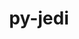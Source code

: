 ---
title: "py-jedi"
layout: cache
categories: [package, develop]
meta: {"compilers": ["apple-clang@=16.0.0", "gcc@=10.2.1", "gcc@=10.5.0", "gcc@=11.1.0", "gcc@=11.4.0", "gcc@=13.3.0", "gcc@=7.5.0", "gcc@=9.4.0", "oneapi@=2024.2.1"], "num_specs": 72, "num_specs_by_stack": {"data-vis-sdk": 5, "developer-tools": 4, "developer-tools-aarch64-linux-gnu": 4, "developer-tools-darwin": 3, "developer-tools-manylinux2014": 1, "developer-tools-x86_64_v3-linux-gnu": 4, "e4s": 12, "e4s-neoverse-v2": 11, "e4s-neoverse_v1": 4, "e4s-oneapi": 21, "e4s-power": 3, "root": 72}, "oss": ["centos7", "rhel8", "sequoia", "ubuntu18.04", "ubuntu20.04", "ubuntu22.04"], "platforms": ["darwin", "linux"], "stacks": ["data-vis-sdk", "developer-tools", "developer-tools-aarch64-linux-gnu", "developer-tools-darwin", "developer-tools-manylinux2014", "developer-tools-x86_64_v3-linux-gnu", "e4s", "e4s-neoverse-v2", "e4s-neoverse_v1", "e4s-oneapi", "e4s-power", "root"], "targets": ["aarch64", "neoverse_v1", "neoverse_v2", "ppc64le", "x86_64_v3"], "versions": ["0.18.2", "0.19.2"]}
spec_details: [{"compiler": "gcc@=11.4.0", "hash": "2bbd5vp7yoncayebdf2ygzgx3v6hoh5m", "os": "ubuntu22.04", "platform": "linux", "size": "-", "stacks": ["e4s", "root"], "target": "x86_64_v3", "variants": ["build_system=python_pip"], "versions": ["0.19.2"]}, {"compiler": "oneapi@=2024.2.1", "hash": "2c65mxburm5w2xme6oafewbqcmyveger", "os": "ubuntu22.04", "platform": "linux", "size": "-", "stacks": ["e4s-oneapi", "root"], "target": "x86_64_v3", "variants": ["build_system=python_pip"], "versions": ["0.19.2"]}, {"compiler": "oneapi@=2024.2.1", "hash": "2f42utdzacp3lrdv3llhh5n3ykax434e", "os": "ubuntu22.04", "platform": "linux", "size": "-", "stacks": ["e4s-oneapi", "root"], "target": "x86_64_v3", "variants": ["build_system=python_pip"], "versions": ["0.19.2"]}, {"compiler": "oneapi@=2024.2.1", "hash": "3zfu3g73hr6zktlslh3x5bob2ouogf3d", "os": "ubuntu22.04", "platform": "linux", "size": "-", "stacks": ["e4s-oneapi", "root"], "target": "x86_64_v3", "variants": ["build_system=python_pip"], "versions": ["0.19.2"]}, {"compiler": "gcc@=7.5.0", "hash": "477wewfhcfyuavdarvua5k2w4zlodmkj", "os": "ubuntu18.04", "platform": "linux", "size": "-", "stacks": ["developer-tools", "root"], "target": "x86_64_v3", "variants": ["build_system=python_pip"], "versions": ["0.18.2"]}, {"compiler": "gcc@=11.1.0", "hash": "4dyhwuqp4jhae6nrbkvvyqcxjeyjcbuq", "os": "ubuntu20.04", "platform": "linux", "size": "-", "stacks": ["data-vis-sdk", "root"], "target": "x86_64_v3", "variants": ["build_system=python_pip"], "versions": ["0.19.2"]}, {"compiler": "gcc@=10.5.0", "hash": "4lvrx43cymge5szinayovtdootnxepds", "os": "centos7", "platform": "linux", "size": "-", "stacks": ["developer-tools-x86_64_v3-linux-gnu", "root"], "target": "x86_64_v3", "variants": ["build_system=python_pip"], "versions": ["0.19.2"]}, {"compiler": "gcc@=11.4.0", "hash": "5lq5nccvduqez2ibkrzvevyq5tri4aog", "os": "ubuntu22.04", "platform": "linux", "size": "-", "stacks": ["e4s", "root"], "target": "x86_64_v3", "variants": ["build_system=python_pip"], "versions": ["0.19.2"]}, {"compiler": "gcc@=11.1.0", "hash": "6h4iv5remnmiqvqnjuzwfhvvmdyshlrp", "os": "ubuntu20.04", "platform": "linux", "size": "-", "stacks": ["data-vis-sdk", "root"], "target": "x86_64_v3", "variants": ["build_system=python_pip"], "versions": ["0.19.2"]}, {"compiler": "gcc@=9.4.0", "hash": "6svqtcyv2mx7rqdeaobrmlhpawjap7kb", "os": "ubuntu20.04", "platform": "linux", "size": "-", "stacks": ["e4s-power", "root"], "target": "ppc64le", "variants": ["build_system=python_pip"], "versions": ["0.19.2"]}, {"compiler": "gcc@=10.5.0", "hash": "6ygt45al2k6dgyugardo4z4zlouw466k", "os": "centos7", "platform": "linux", "size": "-", "stacks": ["developer-tools-x86_64_v3-linux-gnu", "root"], "target": "x86_64_v3", "variants": ["build_system=python_pip"], "versions": ["0.19.2"]}, {"compiler": "gcc@=9.4.0", "hash": "73ichgtfagjaxenvpsjwgxai5q7aysmy", "os": "ubuntu20.04", "platform": "linux", "size": "-", "stacks": ["e4s-power", "root"], "target": "ppc64le", "variants": ["build_system=python_pip"], "versions": ["0.19.2"]}, {"compiler": "oneapi@=2024.2.1", "hash": "7nu5xdaqlr6j46nvuv2vickwazuehgsp", "os": "ubuntu22.04", "platform": "linux", "size": "-", "stacks": ["e4s-oneapi", "root"], "target": "x86_64_v3", "variants": ["build_system=python_pip"], "versions": ["0.19.2"]}, {"compiler": "oneapi@=2024.2.1", "hash": "ao7huj52xw2es2stdwegy3xtrcvrthvy", "os": "ubuntu22.04", "platform": "linux", "size": "-", "stacks": ["e4s-oneapi", "root"], "target": "x86_64_v3", "variants": ["build_system=python_pip"], "versions": ["0.19.2"]}, {"compiler": "oneapi@=2024.2.1", "hash": "be4z543nw7if6yzprbhhixi5vxdb5xk2", "os": "ubuntu22.04", "platform": "linux", "size": "-", "stacks": ["e4s-oneapi", "root"], "target": "x86_64_v3", "variants": ["build_system=python_pip"], "versions": ["0.19.2"]}, {"compiler": "gcc@=11.4.0", "hash": "beahopuprhrbbqrss2tka27pzc5yzbgn", "os": "ubuntu22.04", "platform": "linux", "size": "-", "stacks": ["e4s", "root"], "target": "x86_64_v3", "variants": ["build_system=python_pip"], "versions": ["0.19.2"]}, {"compiler": "apple-clang@=16.0.0", "hash": "bstghhna64seffgcjrb3f5knd4gwpynq", "os": "sequoia", "platform": "darwin", "size": "-", "stacks": ["developer-tools-darwin", "root"], "target": "aarch64", "variants": ["build_system=python_pip"], "versions": ["0.19.2"]}, {"compiler": "gcc@=11.4.0", "hash": "c3csganm2ode5j4auoijy6rqnjekwbrd", "os": "ubuntu22.04", "platform": "linux", "size": "-", "stacks": ["e4s-neoverse-v2", "root"], "target": "neoverse_v2", "variants": ["build_system=python_pip"], "versions": ["0.19.2"]}, {"compiler": "oneapi@=2024.2.1", "hash": "ciymfzxzyl75e7lqgve55vc62nxkatps", "os": "ubuntu22.04", "platform": "linux", "size": "-", "stacks": ["e4s-oneapi", "root"], "target": "x86_64_v3", "variants": ["build_system=python_pip"], "versions": ["0.19.2"]}, {"compiler": "gcc@=11.4.0", "hash": "dnebrvjfllhmrkdoxu4s3m55nydgqc7f", "os": "ubuntu22.04", "platform": "linux", "size": "-", "stacks": ["e4s", "root"], "target": "x86_64_v3", "variants": ["build_system=python_pip"], "versions": ["0.19.2"]}, {"compiler": "gcc@=11.4.0", "hash": "duadom2g54db3tbe244n3oogjsngrb4w", "os": "ubuntu22.04", "platform": "linux", "size": "-", "stacks": ["e4s-neoverse-v2", "root"], "target": "neoverse_v2", "variants": ["build_system=python_pip"], "versions": ["0.19.2"]}, {"compiler": "oneapi@=2024.2.1", "hash": "es32bxncxtpa2gb2tzubi3rq76zcore2", "os": "ubuntu22.04", "platform": "linux", "size": "-", "stacks": ["e4s-oneapi", "root"], "target": "x86_64_v3", "variants": ["build_system=python_pip"], "versions": ["0.19.2"]}, {"compiler": "gcc@=7.5.0", "hash": "gd4eelzph5w6g26zazwqtk7dbay525kq", "os": "ubuntu18.04", "platform": "linux", "size": "-", "stacks": ["developer-tools", "root"], "target": "x86_64_v3", "variants": ["build_system=python_pip"], "versions": ["0.18.2"]}, {"compiler": "oneapi@=2024.2.1", "hash": "goy4gswyesl7dhvcgisk7ry7buhubkh2", "os": "ubuntu22.04", "platform": "linux", "size": "-", "stacks": ["e4s-oneapi", "root"], "target": "x86_64_v3", "variants": ["build_system=python_pip"], "versions": ["0.19.2"]}, {"compiler": "gcc@=7.5.0", "hash": "grdrs7gpkihvipwxqx67noleh664lcja", "os": "ubuntu18.04", "platform": "linux", "size": "-", "stacks": ["developer-tools", "root"], "target": "x86_64_v3", "variants": ["build_system=python_pip"], "versions": ["0.18.2"]}, {"compiler": "apple-clang@=16.0.0", "hash": "hznzz2voeuu3hc5yl7tduxhih3vxcpbn", "os": "sequoia", "platform": "darwin", "size": "-", "stacks": ["developer-tools-darwin", "root"], "target": "aarch64", "variants": ["build_system=python_pip"], "versions": ["0.19.2"]}, {"compiler": "gcc@=13.3.0", "hash": "j4yzdvcoo6chsoyxrewldqfsvmz5ejdg", "os": "rhel8", "platform": "linux", "size": "-", "stacks": ["developer-tools-aarch64-linux-gnu", "root"], "target": "aarch64", "variants": ["build_system=python_pip"], "versions": ["0.19.2"]}, {"compiler": "gcc@=11.4.0", "hash": "jpchb6o5ibykob32x7lxvldx42pc7ff5", "os": "ubuntu22.04", "platform": "linux", "size": "-", "stacks": ["e4s-neoverse-v2", "root"], "target": "neoverse_v2", "variants": ["build_system=python_pip"], "versions": ["0.19.2"]}, {"compiler": "oneapi@=2024.2.1", "hash": "kfajvd2uunjhcw56sasjeodbj22vxnbo", "os": "ubuntu22.04", "platform": "linux", "size": "-", "stacks": ["e4s-oneapi", "root"], "target": "x86_64_v3", "variants": ["build_system=python_pip"], "versions": ["0.19.2"]}, {"compiler": "gcc@=11.4.0", "hash": "kghmj266r2773sgijzptkbekbobifhnj", "os": "ubuntu22.04", "platform": "linux", "size": "-", "stacks": ["e4s-neoverse_v1", "root"], "target": "neoverse_v1", "variants": ["build_system=python_pip"], "versions": ["0.18.2"]}, {"compiler": "oneapi@=2024.2.1", "hash": "krqexgxvtjanwkdggveljxtzolweq2u5", "os": "ubuntu22.04", "platform": "linux", "size": "-", "stacks": ["e4s-oneapi", "root"], "target": "x86_64_v3", "variants": ["build_system=python_pip"], "versions": ["0.19.2"]}, {"compiler": "oneapi@=2024.2.1", "hash": "ll6tviwraszpckgohq6aadnhwp2zkp76", "os": "ubuntu22.04", "platform": "linux", "size": "-", "stacks": ["e4s-oneapi", "root"], "target": "x86_64_v3", "variants": ["build_system=python_pip"], "versions": ["0.19.2"]}, {"compiler": "gcc@=11.4.0", "hash": "lula32fs6egsa2cmwmledkmuf6crwtun", "os": "ubuntu22.04", "platform": "linux", "size": "-", "stacks": ["e4s", "root"], "target": "x86_64_v3", "variants": ["build_system=python_pip"], "versions": ["0.19.2"]}, {"compiler": "gcc@=11.4.0", "hash": "m55zdng4trqpzwk5hhdxp6x3irrcht7z", "os": "ubuntu22.04", "platform": "linux", "size": "-", "stacks": ["e4s-neoverse-v2", "root"], "target": "neoverse_v2", "variants": ["build_system=python_pip"], "versions": ["0.19.2"]}, {"compiler": "gcc@=11.4.0", "hash": "mkealfmx3oikyjbwrvibyp2eqhhgatqr", "os": "ubuntu22.04", "platform": "linux", "size": "-", "stacks": ["e4s-neoverse_v1", "root"], "target": "neoverse_v1", "variants": ["build_system=python_pip"], "versions": ["0.18.2"]}, {"compiler": "oneapi@=2024.2.1", "hash": "mlhhrfirtmpuva732duqoe4ho73qb2nn", "os": "ubuntu22.04", "platform": "linux", "size": "-", "stacks": ["e4s-oneapi", "root"], "target": "x86_64_v3", "variants": ["build_system=python_pip"], "versions": ["0.19.2"]}, {"compiler": "oneapi@=2024.2.1", "hash": "mz2jajjrkwnq5xr7kiwuhnwzmzz2fbu4", "os": "ubuntu22.04", "platform": "linux", "size": "-", "stacks": ["e4s-oneapi", "root"], "target": "x86_64_v3", "variants": ["build_system=python_pip"], "versions": ["0.19.2"]}, {"compiler": "gcc@=11.1.0", "hash": "nc4kywi54o5usqigcknk3nwh6hfsiwzd", "os": "ubuntu20.04", "platform": "linux", "size": "-", "stacks": ["data-vis-sdk", "root"], "target": "x86_64_v3", "variants": ["build_system=python_pip"], "versions": ["0.19.2"]}, {"compiler": "gcc@=11.4.0", "hash": "ngztx5luzj4z7f6qh3uq5yz4smnujtks", "os": "ubuntu22.04", "platform": "linux", "size": "-", "stacks": ["e4s-neoverse-v2", "root"], "target": "neoverse_v2", "variants": ["build_system=python_pip"], "versions": ["0.19.2"]}, {"compiler": "gcc@=10.5.0", "hash": "njl57wvr5hxqev774ycnsha5jwo6weqd", "os": "centos7", "platform": "linux", "size": "-", "stacks": ["developer-tools-x86_64_v3-linux-gnu", "root"], "target": "x86_64_v3", "variants": ["build_system=python_pip"], "versions": ["0.19.2"]}, {"compiler": "gcc@=7.5.0", "hash": "nlurl5mqbzoa464avihqfhzhm4tolzhc", "os": "ubuntu18.04", "platform": "linux", "size": "-", "stacks": ["developer-tools", "root"], "target": "x86_64_v3", "variants": ["build_system=python_pip"], "versions": ["0.18.2"]}, {"compiler": "gcc@=11.4.0", "hash": "nxes5b6yrlq232eqrv3du6ekq4h3mzjg", "os": "ubuntu22.04", "platform": "linux", "size": "-", "stacks": ["e4s-neoverse-v2", "root"], "target": "neoverse_v2", "variants": ["build_system=python_pip"], "versions": ["0.19.2"]}, {"compiler": "oneapi@=2024.2.1", "hash": "o7suepcynr4fmnkok5nxatvz2btvql5w", "os": "ubuntu22.04", "platform": "linux", "size": "-", "stacks": ["e4s-oneapi", "root"], "target": "x86_64_v3", "variants": ["build_system=python_pip"], "versions": ["0.19.2"]}, {"compiler": "gcc@=11.4.0", "hash": "om7jih6fifmaedzplyskounih5dm67tt", "os": "ubuntu22.04", "platform": "linux", "size": "-", "stacks": ["e4s-neoverse_v1", "root"], "target": "neoverse_v1", "variants": ["build_system=python_pip"], "versions": ["0.18.2"]}, {"compiler": "gcc@=11.4.0", "hash": "onxjhyfaihww7aycs2ybajordcukbt67", "os": "ubuntu22.04", "platform": "linux", "size": "-", "stacks": ["e4s", "root"], "target": "x86_64_v3", "variants": ["build_system=python_pip"], "versions": ["0.19.2"]}, {"compiler": "gcc@=11.4.0", "hash": "p4oow4xhqwncofoi2a2bnrnxfdvfwzuy", "os": "ubuntu22.04", "platform": "linux", "size": "-", "stacks": ["e4s-neoverse-v2", "root"], "target": "neoverse_v2", "variants": ["build_system=python_pip"], "versions": ["0.19.2"]}, {"compiler": "gcc@=9.4.0", "hash": "p7ifh6a6e6uobuchyqlqk76nqmsixuwi", "os": "ubuntu20.04", "platform": "linux", "size": "-", "stacks": ["e4s-power", "root"], "target": "ppc64le", "variants": ["build_system=python_pip"], "versions": ["0.19.2"]}, {"compiler": "gcc@=11.4.0", "hash": "ql6lqoamfc2vn6vpjewm7kkbgo2ktqmm", "os": "ubuntu22.04", "platform": "linux", "size": "-", "stacks": ["e4s", "root"], "target": "x86_64_v3", "variants": ["build_system=python_pip"], "versions": ["0.19.2"]}, {"compiler": "gcc@=10.5.0", "hash": "sarcvyvymgctaclscxn2wqi4it5phwph", "os": "centos7", "platform": "linux", "size": "-", "stacks": ["developer-tools-x86_64_v3-linux-gnu", "root"], "target": "x86_64_v3", "variants": ["build_system=python_pip"], "versions": ["0.19.2"]}, {"compiler": "gcc@=11.4.0", "hash": "sbisho3sy2tik7nvlrkshlyil2reh72j", "os": "ubuntu22.04", "platform": "linux", "size": "-", "stacks": ["e4s-neoverse-v2", "root"], "target": "neoverse_v2", "variants": ["build_system=python_pip"], "versions": ["0.19.2"]}, {"compiler": "gcc@=13.3.0", "hash": "sigsnbot4fs3r5kpqvnwbpn5ngzff6i6", "os": "rhel8", "platform": "linux", "size": "-", "stacks": ["developer-tools-aarch64-linux-gnu", "root"], "target": "aarch64", "variants": ["build_system=python_pip"], "versions": ["0.19.2"]}, {"compiler": "gcc@=10.2.1", "hash": "skfhnl4onpxyuykzf5tckwjjafnnoxpn", "os": "centos7", "platform": "linux", "size": "-", "stacks": ["developer-tools-manylinux2014", "root"], "target": "x86_64_v3", "variants": ["build_system=python_pip"], "versions": ["0.19.2"]}, {"compiler": "gcc@=11.4.0", "hash": "sl7yxkng6uaow2oy3c2iwoe3y6ai7f5y", "os": "ubuntu22.04", "platform": "linux", "size": "-", "stacks": ["e4s", "root"], "target": "x86_64_v3", "variants": ["build_system=python_pip"], "versions": ["0.19.2"]}, {"compiler": "gcc@=11.4.0", "hash": "sx47du2w4zruoxtjhlesnh6464svce6o", "os": "ubuntu22.04", "platform": "linux", "size": "-", "stacks": ["e4s-neoverse_v1", "root"], "target": "neoverse_v1", "variants": ["build_system=python_pip"], "versions": ["0.18.2"]}, {"compiler": "gcc@=11.4.0", "hash": "tc5pjomaggob6mgnfs74g6ulhj2jiyea", "os": "ubuntu22.04", "platform": "linux", "size": "-", "stacks": ["e4s", "root"], "target": "x86_64_v3", "variants": ["build_system=python_pip"], "versions": ["0.19.2"]}, {"compiler": "gcc@=11.4.0", "hash": "tjpxihyxrh3ttfm5ognxm7hj57eq7vfn", "os": "ubuntu22.04", "platform": "linux", "size": "-", "stacks": ["e4s", "root"], "target": "x86_64_v3", "variants": ["build_system=python_pip"], "versions": ["0.19.2"]}, {"compiler": "gcc@=11.4.0", "hash": "upcn4mgp4ywknl6qih5nd3eiskjisgta", "os": "ubuntu22.04", "platform": "linux", "size": "-", "stacks": ["e4s", "root"], "target": "x86_64_v3", "variants": ["build_system=python_pip"], "versions": ["0.19.2"]}, {"compiler": "gcc@=11.4.0", "hash": "vaibzg3dwmaxdkrrpcywdsh7cp6mkhd5", "os": "ubuntu22.04", "platform": "linux", "size": "-", "stacks": ["e4s-neoverse-v2", "root"], "target": "neoverse_v2", "variants": ["build_system=python_pip"], "versions": ["0.19.2"]}, {"compiler": "gcc@=11.4.0", "hash": "vc52ou7sculsvn2wl3ndwd2i2jt6wwg2", "os": "ubuntu22.04", "platform": "linux", "size": "-", "stacks": ["e4s-neoverse-v2", "root"], "target": "neoverse_v2", "variants": ["build_system=python_pip"], "versions": ["0.19.2"]}, {"compiler": "gcc@=11.4.0", "hash": "wqqhblmza6hnn353wkfsx5fwwcu3owg6", "os": "ubuntu22.04", "platform": "linux", "size": "-", "stacks": ["e4s-neoverse-v2", "root"], "target": "neoverse_v2", "variants": ["build_system=python_pip"], "versions": ["0.19.2"]}, {"compiler": "oneapi@=2024.2.1", "hash": "wy7curjezatox7numjaks24shwnunmwo", "os": "ubuntu22.04", "platform": "linux", "size": "-", "stacks": ["e4s-oneapi", "root"], "target": "x86_64_v3", "variants": ["build_system=python_pip"], "versions": ["0.19.2"]}, {"compiler": "oneapi@=2024.2.1", "hash": "xmmrexbuqkn6yyrywsxzofpmgidpvdbj", "os": "ubuntu22.04", "platform": "linux", "size": "-", "stacks": ["e4s-oneapi", "root"], "target": "x86_64_v3", "variants": ["build_system=python_pip"], "versions": ["0.19.2"]}, {"compiler": "gcc@=11.1.0", "hash": "xpewcjxlbkfjbvajczfwvolb22ugette", "os": "ubuntu20.04", "platform": "linux", "size": "-", "stacks": ["data-vis-sdk", "root"], "target": "x86_64_v3", "variants": ["build_system=python_pip"], "versions": ["0.19.2"]}, {"compiler": "oneapi@=2024.2.1", "hash": "xuipkhlvlw3vh7dkt7qysturhrjevgye", "os": "ubuntu22.04", "platform": "linux", "size": "-", "stacks": ["e4s-oneapi", "root"], "target": "x86_64_v3", "variants": ["build_system=python_pip"], "versions": ["0.19.2"]}, {"compiler": "apple-clang@=16.0.0", "hash": "y2pbmkhr44vtlhc4kbomrdhe5qeqva2l", "os": "sequoia", "platform": "darwin", "size": "-", "stacks": ["developer-tools-darwin", "root"], "target": "aarch64", "variants": ["build_system=python_pip"], "versions": ["0.19.2"]}, {"compiler": "gcc@=13.3.0", "hash": "yjlyfbb7p4eew4zk75534yj3vgjhexfy", "os": "rhel8", "platform": "linux", "size": "-", "stacks": ["developer-tools-aarch64-linux-gnu", "root"], "target": "aarch64", "variants": ["build_system=python_pip"], "versions": ["0.19.2"]}, {"compiler": "gcc@=11.4.0", "hash": "yksbavsd3fexdgkb32pj7qhcaumiwmli", "os": "ubuntu22.04", "platform": "linux", "size": "-", "stacks": ["e4s", "root"], "target": "x86_64_v3", "variants": ["build_system=python_pip"], "versions": ["0.19.2"]}, {"compiler": "oneapi@=2024.2.1", "hash": "ywwozbsmq5tsusouaxlq7ntzqq4bwohm", "os": "ubuntu22.04", "platform": "linux", "size": "-", "stacks": ["e4s-oneapi", "root"], "target": "x86_64_v3", "variants": ["build_system=python_pip"], "versions": ["0.19.2"]}, {"compiler": "gcc@=11.1.0", "hash": "z6dmv55c3x7zelg6a22mqp5cccvke4d2", "os": "ubuntu20.04", "platform": "linux", "size": "-", "stacks": ["data-vis-sdk", "root"], "target": "x86_64_v3", "variants": ["build_system=python_pip"], "versions": ["0.19.2"]}, {"compiler": "oneapi@=2024.2.1", "hash": "zi2zk7qaep2lr44prcmkfwxeh6c6zmn2", "os": "ubuntu22.04", "platform": "linux", "size": "-", "stacks": ["e4s-oneapi", "root"], "target": "x86_64_v3", "variants": ["build_system=python_pip"], "versions": ["0.19.2"]}, {"compiler": "oneapi@=2024.2.1", "hash": "zj3qxcpkuoqecrg7q2344ya7mexxqv7i", "os": "ubuntu22.04", "platform": "linux", "size": "-", "stacks": ["e4s-oneapi", "root"], "target": "x86_64_v3", "variants": ["build_system=python_pip"], "versions": ["0.19.2"]}, {"compiler": "gcc@=13.3.0", "hash": "zjqjtc3nykiutreisn7g3jl4kymecpeg", "os": "rhel8", "platform": "linux", "size": "-", "stacks": ["developer-tools-aarch64-linux-gnu", "root"], "target": "aarch64", "variants": ["build_system=python_pip"], "versions": ["0.19.2"]}]
---